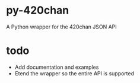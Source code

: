 py-420chan
=========

A Python wrapper for the 420chan JSON API

todo
====

- Add documentation and examples
- Etend the wrapper so the entire API is supported
